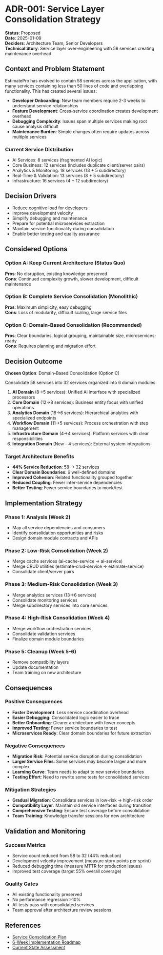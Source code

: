 # ADR-001: Service Layer Consolidation Strategy

**Status**: Proposed  
**Date**: 2025-01-09  
**Deciders**: Architecture Team, Senior Developers  
**Technical Story**: Service layer over-engineering with 58 services creating maintenance overhead

## Context and Problem Statement

EstimatePro has evolved to contain 58 services across the application, with many services containing less than 50 lines of code and overlapping functionality. This has created several issues:

- **Developer Onboarding**: New team members require 2-3 weeks to understand service relationships
- **Feature Development**: Cross-service coordination creates development overhead
- **Debugging Complexity**: Issues span multiple services making root cause analysis difficult
- **Maintenance Burden**: Simple changes often require updates across multiple services

### Current Service Distribution

- AI Services: 8 services (fragmented AI logic)
- Core Business: 12 services (includes duplicate client/server pairs)
- Analytics & Monitoring: 18 services (13 + 5 subdirectory)
- Real-Time & Validation: 13 services (8 + 5 subdirectory)
- Infrastructure: 16 services (4 + 12 subdirectory)

## Decision Drivers

- Reduce cognitive load for developers
- Improve development velocity
- Simplify debugging and maintenance
- Prepare for potential microservices extraction
- Maintain service functionality during consolidation
- Enable better testing and quality assurance

## Considered Options

### Option A: Keep Current Architecture (Status Quo)

**Pros**: No disruption, existing knowledge preserved  
**Cons**: Continued complexity growth, slower development, difficult maintenance

### Option B: Complete Service Consolidation (Monolithic)

**Pros**: Maximum simplicity, easy debugging  
**Cons**: Loss of modularity, difficult scaling, large service files

### Option C: Domain-Based Consolidation (Recommended)

**Pros**: Clear boundaries, logical grouping, maintainable size, microservices-ready  
**Cons**: Requires planning and migration effort

## Decision Outcome

**Chosen Option**: Domain-Based Consolidation (Option C)

Consolidate 58 services into 32 services organized into 6 domain modules:

1. **AI Domain** (8→5 services): Unified AI interface with specialized processors
2. **Core Domain** (12→8 services): Business entity focus with unified operations
3. **Analytics Domain** (18→6 services): Hierarchical analytics with specialized endpoints
4. **Workflow Domain** (11→5 services): Process orchestration with step management
5. **Infrastructure Domain** (4→4 services): Platform services with clear responsibilities
6. **Integration Domain** (New - 4 services): External system integrations

### Target Architecture Benefits

- **44% Service Reduction**: 58 → 32 services
- **Clear Domain Boundaries**: 6 well-defined domains
- **Improved Cohesion**: Related functionality grouped together
- **Reduced Coupling**: Fewer inter-service dependencies
- **Better Testing**: Fewer service boundaries to mock/test

## Implementation Strategy

### Phase 1: Analysis (Week 2)

- Map all service dependencies and consumers
- Identify consolidation opportunities and risks
- Design domain module contracts and APIs

### Phase 2: Low-Risk Consolidation (Week 2)

- Merge cache services (ai-cache-service → ai-service)
- Merge CRUD utilities (estimate-crud-service → estimate-service)
- Consolidate client/server pairs

### Phase 3: Medium-Risk Consolidation (Week 3)

- Merge analytics services (13→6 services)
- Consolidate monitoring services
- Merge subdirectory services into core services

### Phase 4: High-Risk Consolidation (Week 4)

- Merge workflow orchestration services
- Consolidate validation services
- Finalize domain module boundaries

### Phase 5: Cleanup (Week 5-6)

- Remove compatibility layers
- Update documentation
- Team training on new architecture

## Consequences

### Positive Consequences

- **Faster Development**: Less service coordination overhead
- **Easier Debugging**: Consolidated logic easier to trace
- **Better Onboarding**: Clearer architecture with fewer concepts
- **Improved Testing**: Fewer service boundaries to test
- **Microservices Ready**: Clear domain boundaries for future extraction

### Negative Consequences

- **Migration Risk**: Potential service disruption during consolidation
- **Larger Service Files**: Some services may become larger and more complex
- **Learning Curve**: Team needs to adapt to new service boundaries
- **Testing Effort**: Need to rewrite some tests for consolidated services

### Mitigation Strategies

- **Gradual Migration**: Consolidate services in low-risk → high-risk order
- **Compatibility Layer**: Maintain old service interfaces during transition
- **Comprehensive Testing**: Ensure test coverage before consolidation
- **Team Training**: Knowledge transfer sessions for new architecture

## Validation and Monitoring

### Success Metrics

- Service count reduced from 58 to 32 (44% reduction)
- Development velocity improvement (measure story points per sprint)
- Reduced debugging time (measure MTTR for production issues)
- Improved test coverage (target 55% overall coverage)

### Quality Gates

- All existing functionality preserved
- No performance regression >10%
- All tests pass with consolidated services
- Team approval after architecture review sessions

## References

- [Service Consolidation Plan](../architecture/service-consolidation.md)
- [6-Week Implementation Roadmap](../roadmaps/6-week-plan.md)
- [Current State Assessment](../reports/current-state.md)
